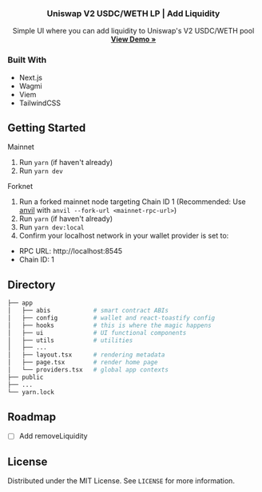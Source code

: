 <div align="center">

  <h3 align="center">Uniswap V2 USDC/WETH LP | Add Liquidity</h3>

  <p align="center">
    Simple UI where you can add liquidity to Uniswap's V2 USDC/WETH pool
    <br />
    <a href="https://uni-v2-lp.vercel.app/"><strong>View Demo »</strong></a>
    <br />
  </p>
</div>


### Built With

* Next.js
* Wagmi
* Viem
* TailwindCSS



## Getting Started

Mainnet
1. Run `yarn` (if haven't already)
2. Run `yarn dev`

Forknet
1. Run a forked mainnet node targeting Chain ID 1 (Recommended: Use [anvil](https://book.getfoundry.sh/getting-started/installation) with `anvil --fork-url <mainnet-rpc-url>`)
2. Run `yarn` (if haven't already)
3. Run `yarn dev:local`
4. Confirm your localhost network in your wallet provider is set to: 
  - RPC URL: http://localhost:8545 
  - Chain ID: 1


## Directory

```bash
├── app
│   ├── abis            # smart contract ABIs
│   ├── config          # wallet and react-toastify config
│   ├── hooks           # this is where the magic happens
│   ├── ui              # UI functional components
│   ├── utils           # utilities
│   ├── ...             
│   ├── layout.tsx      # rendering metadata
│   ├── page.tsx        # render home page
│   └── providers.tsx   # global app contexts
├── public
├── ...
└── yarn.lock
```


<!-- ROADMAP -->
## Roadmap

- [ ] Add removeLiquidity

<!-- LICENSE -->
## License

Distributed under the MIT License. See `LICENSE` for more information.